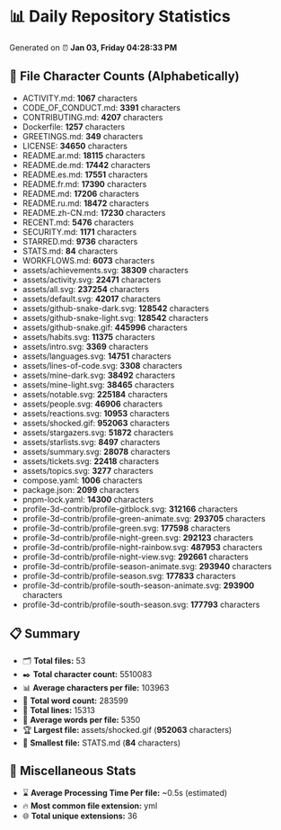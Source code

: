 # 📊 Daily Repository Statistics
Generated on ⏰ **Jan 03, Friday 04:28:33 PM**

## 📂 File Character Counts (Alphabetically)
- ACTIVITY.md: **1067** characters
- CODE_OF_CONDUCT.md: **3391** characters
- CONTRIBUTING.md: **4207** characters
- Dockerfile: **1257** characters
- GREETINGS.md: **349** characters
- LICENSE: **34650** characters
- README.ar.md: **18115** characters
- README.de.md: **17442** characters
- README.es.md: **17551** characters
- README.fr.md: **17390** characters
- README.md: **17206** characters
- README.ru.md: **18472** characters
- README.zh-CN.md: **17230** characters
- RECENT.md: **5476** characters
- SECURITY.md: **1171** characters
- STARRED.md: **9736** characters
- STATS.md: **84** characters
- WORKFLOWS.md: **6073** characters
- assets/achievements.svg: **38309** characters
- assets/activity.svg: **22471** characters
- assets/all.svg: **237254** characters
- assets/default.svg: **42017** characters
- assets/github-snake-dark.svg: **128542** characters
- assets/github-snake-light.svg: **128542** characters
- assets/github-snake.gif: **445996** characters
- assets/habits.svg: **11375** characters
- assets/intro.svg: **3369** characters
- assets/languages.svg: **14751** characters
- assets/lines-of-code.svg: **3308** characters
- assets/mine-dark.svg: **38492** characters
- assets/mine-light.svg: **38465** characters
- assets/notable.svg: **225184** characters
- assets/people.svg: **46906** characters
- assets/reactions.svg: **10953** characters
- assets/shocked.gif: **952063** characters
- assets/stargazers.svg: **51872** characters
- assets/starlists.svg: **8497** characters
- assets/summary.svg: **28078** characters
- assets/tickets.svg: **22418** characters
- assets/topics.svg: **3277** characters
- compose.yaml: **1006** characters
- package.json: **2099** characters
- pnpm-lock.yaml: **14300** characters
- profile-3d-contrib/profile-gitblock.svg: **312166** characters
- profile-3d-contrib/profile-green-animate.svg: **293705** characters
- profile-3d-contrib/profile-green.svg: **177598** characters
- profile-3d-contrib/profile-night-green.svg: **292123** characters
- profile-3d-contrib/profile-night-rainbow.svg: **487953** characters
- profile-3d-contrib/profile-night-view.svg: **292661** characters
- profile-3d-contrib/profile-season-animate.svg: **293940** characters
- profile-3d-contrib/profile-season.svg: **177833** characters
- profile-3d-contrib/profile-south-season-animate.svg: **293900** characters
- profile-3d-contrib/profile-south-season.svg: **177793** characters

## 📋 Summary
- 🗂️ **Total files:** 53
- ✒️ **Total character count:** 5510083
- 📊 **Average characters per file:** 103963
- 📝 **Total word count:** 283599
- 🧾 **Total lines:** 15313
- 📐 **Average words per file:** 5350
- 🏆 **Largest file:** assets/shocked.gif (**952063** characters)
- 🥉 **Smallest file:** STATS.md (**84** characters)

## 🌟 Miscellaneous Stats
- ⌛ **Average Processing Time Per file:** ~0.5s (estimated)
- 🔥 **Most common file extension:** yml
- 🌐 **Total unique extensions:** 36
